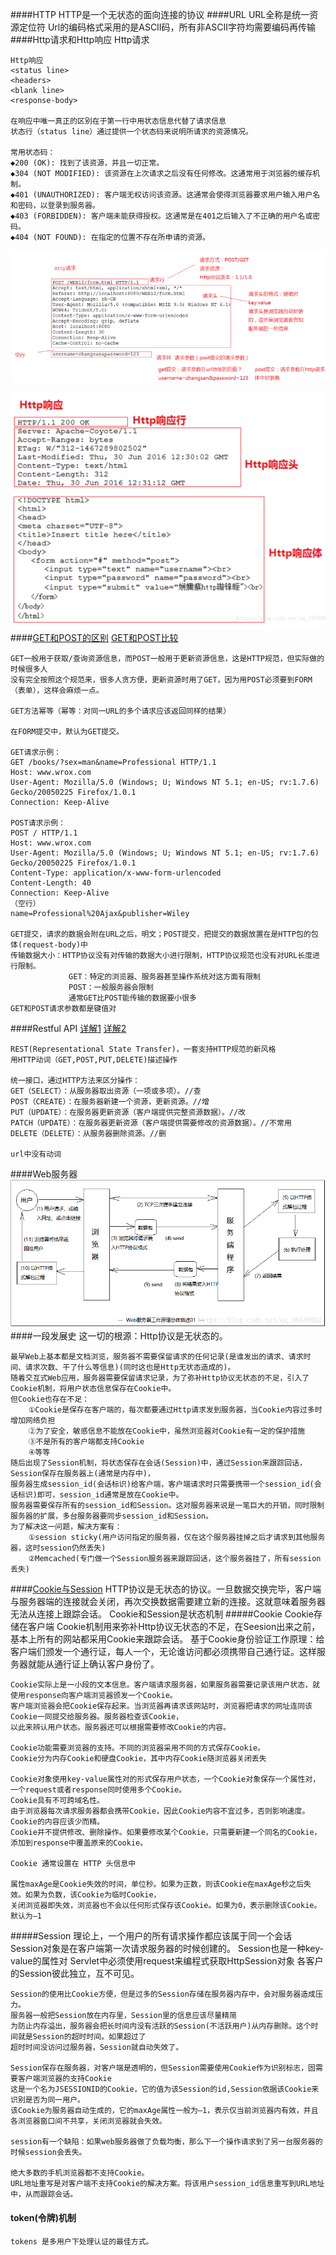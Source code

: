####HTTP
    HTTP是一个无状态的面向连接的协议
####URL
    URL全称是统一资源定位符
    Url的编码格式采用的是ASCII码，所有非ASCII字符均需要编码再传输
####Http请求和Http响应
    Http请求
    <request line>
    <headers>
    <blank line>
    <request-body>
    
    Http响应
    <status line>
    <headers>
    <blank line>
    <response-body>
    
    在响应中唯一真正的区别在于第一行中用状态信息代替了请求信息
    状态行（status line）通过提供一个状态码来说明所请求的资源情况。 

    常用状态码：    
    ◆200 (OK): 找到了该资源，并且一切正常。
    ◆304 (NOT MODIFIED): 该资源在上次请求之后没有任何修改。这通常用于浏览器的缓存机制。
    ◆401 (UNAUTHORIZED): 客户端无权访问该资源。这通常会使得浏览器要求用户输入用户名和密码，以登录到服务器。
    ◆403 (FORBIDDEN): 客户端未能获得授权。这通常是在401之后输入了不正确的用户名或密码。
    ◆404 (NOT FOUND): 在指定的位置不存在所申请的资源。
   ![](图解http请求.png)
   
   ![](图解http响应.png)
####[GET和POST的区别](https://blog.csdn.net/gideal_wang/article/details/4316691)
[GET和POST比较](https://www.w3school.com.cn/tags/html_ref_httpmethods.asp)

    GET一般用于获取/查询资源信息，而POST一般用于更新资源信息，这是HTTP规范，但实际做的时候很多人
    没有完全按照这个规范来，很多人贪方便，更新资源时用了GET，因为用POST必须要到FORM（表单），这样会麻烦一点。
    
    GET方法幂等（幂等：对同一URL的多个请求应该返回同样的结果）
    
    在FORM提交中，默认为GET提交。
    
    GET请求示例：
    GET /books/?sex=man&name=Professional HTTP/1.1
    Host: www.wrox.com
    User-Agent: Mozilla/5.0 (Windows; U; Windows NT 5.1; en-US; rv:1.7.6)
    Gecko/20050225 Firefox/1.0.1
    Connection: Keep-Alive
    
    POST请求示例：
    POST / HTTP/1.1
    Host: www.wrox.com
    User-Agent: Mozilla/5.0 (Windows; U; Windows NT 5.1; en-US; rv:1.7.6)
    Gecko/20050225 Firefox/1.0.1
    Content-Type: application/x-www-form-urlencoded
    Content-Length: 40
    Connection: Keep-Alive
    （空行）
    name=Professional%20Ajax&publisher=Wiley
    
    GET提交，请求的数据会附在URL之后，明文；POST提交，把提交的数据放置在是HTTP包的包体(request-body)中
    传输数据大小：HTTP协议没有对传输的数据大小进行限制，HTTP协议规范也没有对URL长度进行限制。
                 GET：特定的浏览器、服务器甚至操作系统对这方面有限制
                 POST：一般服务器会限制
                 通常GET比POST能传输的数据要小很多
    GET和POST请求参数都是键值对
####Restful API
[详解1](https://blog.csdn.net/hjc1984117/article/details/77334616)
[详解2](https://blog.csdn.net/qq_21383435/article/details/80032375)

    REST(Representational State Transfer)，一套支持HTTP规范的新风格
    用HTTP动词（GET,POST,PUT,DELETE)描述操作
    
    统一接口，通过HTTP方法来区分操作：
    GET（SELECT）：从服务器取出资源（一项或多项）。//查
    POST（CREATE）：在服务器新建一个资源，更新资源。//增
    PUT（UPDATE）：在服务器更新资源（客户端提供完整资源数据）。//改
    PATCH（UPDATE）：在服务器更新资源（客户端提供需要修改的资源数据）。//不常用
    DELETE（DELETE）：从服务器删除资源。//删
    
    url中没有动词
####Web服务器
   ![](Web服务器工作原理.png)
####一段发展史
    这一切的根源：Http协议是无状态的。
    
    最早Web上基本都是文档浏览，服务器不需要保留请求的任何记录(是谁发出的请求、请求时间、请求次数、干了什么等信息)(同时这也是Http无状态造成的)。
    随着交互式Web应用，服务器需要保留请求记录，为了弥补Http协议无状态的不足，引入了Cookie机制，将用户状态信息保存在Cookie中。
    但Cookie也存在不足：
        ①Cookie是保存在客户端的，每次都要通过Http请求发到服务器，当Cookie内容过多时增加网络负担
        ②为了安全，敏感信息不能放在Cookie中，虽然浏览器对Cookie有一定的保护措施
        ③不是所有的客户端都支持Cookie
        ④等等
    随后出现了Session机制，将状态保存在会话(Session)中，通过Session来跟踪回话，Session保存在服务器上(通常是内存中)，
    服务器生成session_id(会话标识)给客户端，客户端请求时只需要携带一个session_id(会话标识)即可，session_id通常是放在Cookie中。
    服务器需要保存所有的session_id和Session。这对服务器来说是一笔巨大的开销，同时限制服务器的扩展，多台服务器要同步session_id和Session。
    为了解决这一问题，解决方案有：
        ①session sticky(用户访问指定的服务器，仅在这个服务器挂掉之后才请求到其他服务器，这时session仍然丢失)
        ②Memcached(专门做一个Session服务器来跟踪回话，这个服务器挂了，所有session丢失)
####[Cookie与Session](https://blog.csdn.net/fangaoxin/article/details/6952954)
    HTTP协议是无状态的协议。一旦数据交换完毕，客户端与服务器端的连接就会关闭，再次交换数据需要建立新的连接。这就意味着服务器无法从连接上跟踪会话。
    Cookie和Session是状态机制
#####Cookie
    Cookie存储在客户端
    Cookie机制用来弥补Http协议无状态的不足，在Seesion出来之前，基本上所有的网站都采用Cookie来跟踪会话。
    基于Cookie身份验证工作原理：给客户端们颁发一个通行证，每人一个，无论谁访问都必须携带自己通行证。这样服务器就能从通行证上确认客户身份了。
    
    Cookie实际上是一小段的文本信息。客户端请求服务器，如果服务器需要记录该用户状态，就使用response向客户端浏览器颁发一个Cookie。
    客户端浏览器会把Cookie保存起来。当浏览器再请求该网站时，浏览器把请求的网址连同该Cookie一同提交给服务器。服务器检查该Cookie，
    以此来辨认用户状态。服务器还可以根据需要修改Cookie的内容。
    
    Cookie功能需要浏览器的支持。不同的浏览器采用不同的方式保存Cookie。
    Cookie分为内存Cookie和硬盘Cookie，其中内存Cookie随浏览器关闭丢失
    
    Cookie对象使用key-value属性对的形式保存用户状态，一个Cookie对象保存一个属性对，一个request或者response同时使用多个Cookie。
    Cookie具有不可跨域名性。
    由于浏览器每次请求服务器都会携带Cookie，因此Cookie内容不宜过多，否则影响速度。Cookie的内容应该少而精。
    Cookie并不提供修改、删除操作。如果要修改某个Cookie，只需要新建一个同名的Cookie，添加到response中覆盖原来的Cookie。
    
    Cookie 通常设置在 HTTP 头信息中
    
    属性maxAge是Cookie失效的时间，单位秒。如果为正数，则该Cookie在maxAge秒之后失效。如果为负数，该Cookie为临时Cookie，
    关闭浏览器即失效，浏览器也不会以任何形式保存该Cookie。如果为0，表示删除该Cookie。默认为–1
#####Session
    理论上，一个用户的所有请求操作都应该属于同一个会话
    Session对象是在客户端第一次请求服务器的时候创建的。
    Session也是一种key-value的属性对
    Servlet中必须使用request来编程式获取HttpSession对象
    各客户的Session彼此独立，互不可见。
    
    Session的使用比Cookie方便，但是过多的Session存储在服务器内存中，会对服务器造成压力。
    服务器一般把Session放在内存里，Session里的信息应该尽量精简
    为防止内存溢出，服务器会把长时间内没有活跃的Session(不活跃用户)从内存删除。这个时间就是Session的超时时间。如果超过了
    超时时间没访问过服务器，Session就自动失效了。
    
    Session保存在服务器，对客户端是透明的，但Session需要使用Cookie作为识别标志，固需要客户端浏览器的支持Cookie
    这是一个名为JSESSIONID的Cookie，它的值为该Session的id,Session依据该Cookie来识别是否为同一用户。
    该Cookie为服务器自动生成的，它的maxAge属性一般为–1，表示仅当前浏览器内有效，并且各浏览器窗口间不共享，关闭浏览器就会失效。
    
    session有一个缺陷：如果web服务器做了负载均衡，那么下一个操作请求到了另一台服务器的时候session会丢失。

    绝大多数的手机浏览器都不支持Cookie。
    URL地址重写是对客户端不支持Cookie的解决方案。将该用户session_id信息重写到URL地址中，从而跟踪会话。
#### token(令牌)机制
    tokens 是多用户下处理认证的最佳方式。